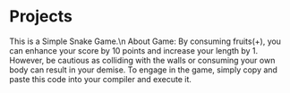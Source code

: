# Projects
This is a Simple Snake Game.\n
About Game: By consuming fruits(+), you can enhance your score by 10 points and increase your length by 1. However, be cautious as colliding with the walls or consuming your own body can result in your demise.
To engage in the game, simply copy and paste this code into your compiler and execute it.
